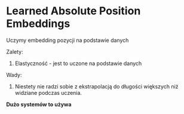 # Learned Absolute Position Embeddings

Uczymy embedding pozycji na podstawie danych

Zalety:
1. Elastyczność - jest to uczone na podstawie danych

Wady:

1. Niestety nie radzi sobie z ekstrapolacją do długości większych niż widziane podczas uczenia.

**Dużo systemów to używa**